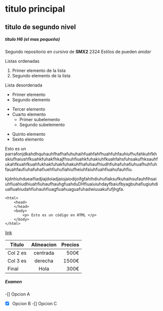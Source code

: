 # titulo principal

## titulo de segundo nivel

##### titulo H6 (el mas pequeño)


Segundo repositorio en _cursiva_ de __SMX2__ 2324
Estilos de pueden *_anidar_*

Listas ordenadas
1. Primer elemento de la lista
2. Segundo elemento de la lista

Lista desordenada

* Primer elemento
* Segundo elemento
- Tercer elemento
- Cuarto elemento
    - Primer subelemento
    - Segundo subelemento
+ Quinto elemento
+ Sexto elemento

Esto es un parrafonjdkahdhquhauhfhafhafuhuhaihfuahfahfhuahfuhfauhiufhufahkuhfkhskiufhaiushfkuahkfuhakfhkajfhsuhfiuahkfuhakiuhfkuahfahsfuhsakufhksauhfukahfkuahfkuahfukhakfuhakfuhakuhfhafuhaufhiudhfiuhafuhafiuhuafhuhfuhfauahfaufiuhafuhafiuehfiuhufiahiufheiuhfaiuhfuahfiuahufauhfiu.

kjdnhiuhdueaifiadjiajdoiadjaiojaiodijoifgfahihdiuhufiaksufkuhaihsufauhfihsaiuhfiuahiudhiuahfiuhaufhauhgfuahduDHfiuaiuiuhdayfbaiufbyagbuhafiugiuhdiuafiuahiudahfiuhauhfiuagfiuahuaguafuhadwiuuakufufjhgfa.

```
<html>
    <head>
    </head>
    <body>
        <p> Esto es un código en HTML </p>
    </body>
</html>
```

[link](https://www.ea.com/es-es/ea-sports-fc/ultimate-team/web-app/ "enlace a la web app")

|Titulo |Alineacion |Precios |
|----------|:----------:|----------:|
|Col 2 es|centrada|500€|
|Col 3 es|derecha|1500€|
|Final|Hola|300€|

##### Examen
-[] Opcion A
-[x] Opcion B
-[] Opcion C